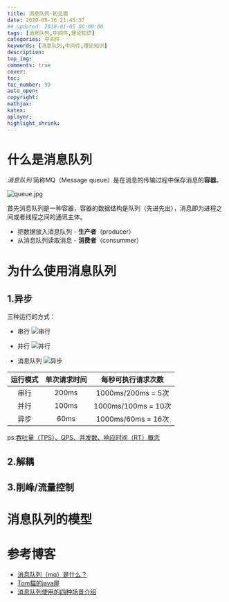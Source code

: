 ```yaml
---
title: 消息队列-初见面
date: 2020-08-16 21:45:37
## updated: 2018-01-05 00:00:00
tags: [消息队列,中间件,理论知识]
categories: 中间件
keywords: [消息队列,中间件,理论知识]
description: 
top_img:
comments: true
cover:  
toc:  
toc_number: 99
auto_open:
copyright:
mathjax:
katex:
aplayer:
highlight_shrink:
---
```


# 什么是消息队列

*消息队列* 简称MQ（Message queue）是在消息的传输过程中保存消息的**容器**。

![queue.jpg](https://i.loli.net/2020/08/17/c7dkrzRlwNyVMZK.jpg)

首先消息队列是一种容器，容器的数据结构是队列（先进先出），消息即为进程之间或者线程之间的通讯主体。

+ 把数据放入消息队列 - **生产者**（producer）
+ 从消息队列读取消息 - **消费者**（consummer）


# 为什么使用消息队列
## 1.异步
三种运行的方式：
+ 串行
![串行](https://i.loli.net/2020/08/17/h9IqaNBPQLtn3R7.jpg)

+ 并行
![并行](https://i.loli.net/2020/08/17/mjs1gYT8rlIXDC9.jpg)

+ 消息队列
![异步](https://i.loli.net/2020/08/19/MQ6Ve5cTsSnLkrI.jpg)

运行模式|单次请求时间|每秒可执行请求次数
:---:|:---:|:---:
串行|200ms|1000ms/200ms = 5次
并行|100ms|1000ms/100ms = 10次
异步|60ms|1000ms/60ms = 16次
ps:[吞吐量（TPS）、QPS、并发数、响应时间（RT）概念](https://www.cnblogs.com/longxiaojiangi/p/9259745.html)

## 2.解耦
## 3.削峰/流量控制
# 消息队列的模型


# 参考博客
+ [消息队列（mq）是什么？](https://www.zhihu.com/question/54152397?sort=created)
+ [Tom猫的java屋](https://zhuanlan.zhihu.com/p/162991166)
+ [消息队列使用的四种场景介绍](https://www.cnblogs.com/yanglang/p/9259172.html)
